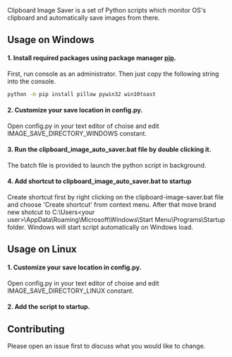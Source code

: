 Clipboard Image Saver is a set of Python scripts which monitor OS's clipboard and automatically save images from there.

## Usage on Windows
#### 1. Install required packages using package manager [pip](https://pip.pypa.io/en/stable/).
First, run console as an administrator. Then just copy the following string into the console.
```bash
python -m pip install pillow pywin32 win10toast
```
#### 2. Customize your save location in config.py.
Open config.py in your text editor of choise and edit IMAGE_SAVE_DIRECTORY_WINDOWS constant.
#### 3. Run the clipboard_image_auto_saver.bat file by double clicking it.
The batch file is provided to launch the python script in background.
#### 4. Add shortcut to clipboard_image_auto_saver.bat to startup
Create shortcut first by right clicking on the clipboard-image-saver.bat file and choose 'Create shortcut' from context menu. After that move brand new shotcut to C:\Users\<your user>\AppData\Roaming\Microsoft\Windows\Start Menu\Programs\Startup folder. Windows will start script automatically on Windows load.

## Usage on Linux
#### 1. Customize your save location in config.py.
Open config.py in your text editor of choise and edit IMAGE_SAVE_DIRECTORY_LINUX constant.
#### 2. Add the script to startup.

## Contributing
Please open an issue first to discuss what you would like to change.
